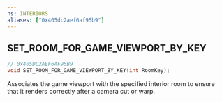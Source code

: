 ```yaml
---
ns: INTERIORS
aliases: ["0x405dc2aef6af95b9"]
---
```

## SET_ROOM_FOR_GAME_VIEWPORT_BY_KEY

```c
// 0x405DC2AEF6AF95B9
void SET_ROOM_FOR_GAME_VIEWPORT_BY_KEY(int RoomKey);
```

Associates the game viewport with the specified interior room to ensure that it renders correctly after a camera cut or warp.

